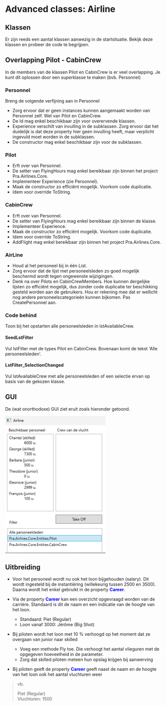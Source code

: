 # Advanced classes: Airline

## Klassen

Er zijn reeds een aantal klassen aanwezig in de startsituatie. Bekijk deze klassen en probeer de code te begrijpen.

## Overlapping Pilot - CabinCrew

In de members van de klassen Pilot en CabinCrew is er veel overlapping. Je kunt dit oplossen door een superklasse te maken (bvb. Personnel)

### Personnel

Breng de volgende verfijning aan in Personnel

- Zorg ervoor dat er geen instances kunnen aangemaakt worden van Personnel zelf. Wel van Pilot en CabinCrew.
- De Id mag enkel beschikbaar zijn voor overervende klassen.
- Experience verschilt van invulling in de subklassen. Zorg ervoor dat het duidelijk is dat deze property hier geen invulling heeft, maar verplicht ingevuld moet worden in de subklassen.
- De constructor mag enkel beschikbaar zijn voor de subklassen.

### Pilot

- Erft over van Personnel.
- De setter van FlyingHours mag enkel bereikbaar zijn binnen het project Pra.Airlines.Core.
- Implementeer Experience (zie Personnel).
- Maak de constructor zo efficiënt mogelijk. Voorkom code duplicatie.
- Idem voor override ToString.

### CabinCrew

- Erft over van Personnel.
- De setter van FlyingHours mag enkel bereikbaar zijn binnen de klasse.
- Implementeer Experience.
- Maak de constructor zo efficiënt mogelijk. Voorkom code duplicatie.
- Idem voor override ToString.
- AddFlight mag enkel bereikbaar zijn binnen het project Pra.Airlines.Core.

### AirLine

- Houd al het personeel bij in één List. 
- Zorg ervoor dat de lijst met personeelsleden zo goed mogelijk beschermd wordt tegen ongewenste wijzigingen.
- Denk na over Pilots en CabinCrewMembers. Hoe kunnen dergelijke lijsten zo efficiënt mogelijk, dus zonder code duplicatie ter beschikking gesteld worden aan de gebruikers. Hou er rekening mee dat er wellicht nog andere personeelscategorieën kunnen bijkomen.
Pas CreatePersonnel aan.

### Code behind

Toon bij het opstarten alle personeelsleden in lstAvailableCrew.

#### **SeedLstFilter**

Vul lstFilter met de types Pilot en CabinCrew. Bovenaan komt de tekst 'Alle personeelsleden'.

#### **LstFilter_SelectionChanged**

Vul lstAvailableCrew met alle personeelsleden of een selectie ervan op basis van de gekozen klasse.

## GUI

De (wat onorthodoxe) GUI ziet eruit zoals hieronder getoond.

![Screenshot](Data/ScreenShot.png)


## Uitbreiding

- Voor het personeel wordt nu ook het loon bijgehouden (salary). Dit wordt ingesteld bij de instantiëring (willekeurig tussen 2500 en 3500). Daarna wordt het enkel gebruikt in de property **<span style="color: blue">Career</span>**.
- Via de property **<span style="color: blue">Career</span>** kan een overzicht opgevraagd worden van de carrière. Standaard is dit de naam en een indicatie van de hoogte van het loon.
  - Standaard: Piet (Regular)
  - Loon vanaf 3000: Jérôme (Big Shot)

- Bij piloten wordt het loon met 10 % verhoogd op het moment dat ze overgaan van junior naar skilled
  - Voeg een methode Fly toe. Die verhoogt het aantal vlieguren met de opgegeven hoeveelheid in de parameter.
  - Zorg dat skilled piloten meteen hun opslag krijgen bij aanwerving

- Bij piloten geeft de property **<span style="color: blue">Career</span>** geeft naast de naam en de hoogte van het loon ook het aantal vluchturen weer
> vb.
>
> Piet (Regular)<br>
> Vluchturen: 1500
